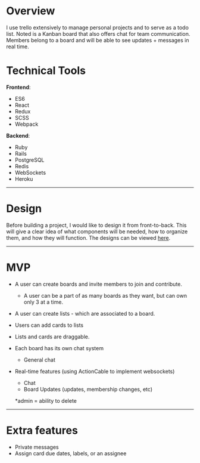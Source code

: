 
# Overview

I use trello extensively to manage personal projects and to serve as a todo list. Noted is a Kanban board that also offers chat for team communication. Members belong to a board and will be able to see updates + messages in real time.

# Technical Tools

**Frontend**:

- ES6
- React
- Redux
- SCSS
- Webpack

**Backend**:
- Ruby
- Rails
- PostgreSQL
- Redis
- WebSockets
- Heroku

------

# Design

Before building a project, I would like to design it from front-to-back. This will give a clear idea of what components will be needed, how to organize them, and how they will function. The designs can be viewed [here](https://github.com/ktranada/noted_react/blob/master/docs/mocks/README.md).

------

# MVP

- A user can create boards and invite members to join and contribute.
  - A user can be a part of as many boards as they want, but can own only 3 at a time.
- A user can create lists - which are associated to a board.
- Users can add cards to lists
- Lists and cards are draggable.
- Each board has its own chat system
  - General chat
- Real-time features (using ActionCable to implement websockets)
  - Chat
  - Board Updates (updates, membership changes, etc)

  *admin = ability to delete

-------

# Extra features

- Private messages
- Assign card due dates, labels, or an assignee
